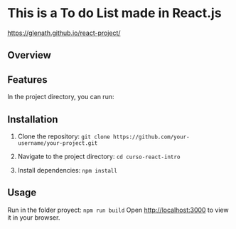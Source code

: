 # This is a To do List made in React.js 

https://glenath.github.io/react-project/


## Overview

## Features

In the project directory, you can run:

## Installation
1. Clone the repository:
    `git clone https://github.com/your-username/your-project.git`

2. Navigate to the project directory:
    `cd curso-react-intro`

2. Install dependencies: 
    `npm install`

## Usage
Run in the folder proyect:
`npm run build`
Open [http://localhost:3000](http://localhost:3000) to view it in your browser.



